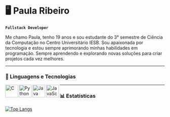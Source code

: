 # 🖥️ Paula Ribeiro

**`Fullstack Developer`**

Me chamo Paula, tenho 19 anos e sou estudante do 3° semestre de Ciência da Computação no Centro Universitário IESB. Sou apaixonada por tecnologia e estou sempre aprimorando minhas habilidades em programação. Sempre aprendendo e explorando novas soluções para criar projetos cada vez melhores.

---
### 🤖 Linguagens e Tecnologias

<img  align= "left" alt="C" title="C" width="40px" src="https://cdn.jsdelivr.net/gh/devicons/devicon@latest/icons/c/c-original.svg" />  
<img  align= "left" alt="Python" title="Python" width="40px" src="https://cdn.jsdelivr.net/gh/devicons/devicon@latest/icons/python/python-original.svg" />  
<img  align= "left" alt="Java" title="Java" width="40px" src="https://cdn.jsdelivr.net/gh/devicons/devicon@latest/icons/java/java-original.svg" />  
<img  align= "left" alt="JavaScript" title="JavaScript" width="40px" src="https://cdn.jsdelivr.net/gh/devicons/devicon@latest/icons/javascript/javascript-original.svg" />

---

### 📊 Estatísticas        

[![Top Langs](https://github-readme-stats.vercel.app/api/top-langs/?username=pribeiroms&theme=midnight-purple&layout=compact&custom_title=Linguagens%20mais%20usadas)](https://github.com/pribeiroms/github-readme-stats)
